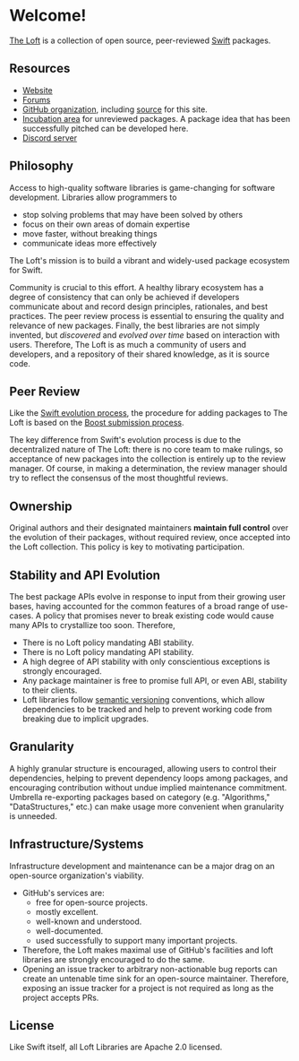 ---
---
# Welcome!

[The Loft](https://loftware.org) is a collection of open source, peer-reviewed
[Swift](https://swift.org) packages.

## Resources

- [Website](https://loftware.org)
- [Forums](https://forums.loftware.org)
- [GitHub organization](http://github.com/loftware), including
  [source](https://github.com/loftware/loftware.github.io) for this site.
- [Incubation area](http://github.com/loft-nest) for unreviewed packages. A
  package idea that has been successfully pitched can be developed here.
- [Discord server](https://discord.gg/2AkrfW) 

## Philosophy

Access to high-quality software libraries is game-changing for software
development. Libraries allow programmers to
- stop solving problems that may have been solved by others
- focus on their own areas of domain expertise 
- move faster, without breaking things
- communicate ideas more effectively

The Loft's mission is to build a vibrant and widely-used package ecosystem for
Swift.

Community is crucial to this effort.  A healthy library ecosystem has a degree
of consistency that can only be achieved if developers communicate about and
record design principles, rationales, and best practices.  The peer review
process is essential to ensuring the quality and relevance of new
packages. Finally, the best libraries are not simply invented, but *discovered*
and *evolved over time* based on interaction with users.  Therefore, The Loft is
as much a community of users and developers, and a repository of their shared
knowledge, as it is source code.

## Peer Review

Like the [Swift evolution
process](https://github.com/apple/swift-evolution/blob/main/process.md), the
procedure for adding packages to The Loft is based on the [Boost submission
process](https://www.boost.org/development/submissions.html).

The key difference from Swift's evolution process is due to the decentralized
nature of The Loft: there is no core team to make rulings, so acceptance of new
packages into the collection is entirely up to the review manager. Of course, in
making a determination, the review manager should try to reflect the consensus
of the most thoughtful reviews.

## Ownership

Original authors and their designated maintainers **maintain full control** over
the evolution of their packages, without required review, once accepted into the
Loft collection.  This policy is key to motivating participation.

## Stability and API Evolution

The best package APIs evolve in response to input from their growing user bases,
having accounted for the common features of a broad range of use-cases.
A policy that promises never to break existing code would cause many APIs to
crystallize too soon.  Therefore,

- There is no Loft policy mandating ABI stability.
- There is no Loft policy mandating API stability.
- A high degree of API stability with only conscientious exceptions is strongly
  encouraged.
- Any package maintainer is free to promise full API, or even ABI, stability to
  their clients.
- Loft libraries follow [semantic versioning](https://semver.org/) conventions,
  which allow dependencies to be tracked and help to prevent working code from
  breaking due to implicit upgrades.

## Granularity

A highly granular structure is encouraged, allowing users to control
their dependencies, helping to prevent dependency loops among packages,
and encouraging contribution without undue implied maintenance commitment.
Umbrella re-exporting packages based on category (e.g. "Algorithms,"
"DataStructures," etc.) can make usage more convenient when granularity
is unneeded.

## Infrastructure/Systems

Infrastructure development and maintenance can be a major drag on an
open-source organization's viability.

- GitHub's services are:
  - free for open-source projects.
  - mostly excellent.
  - well-known and understood.
  - well-documented.
  - used successfully to support many important projects.
- Therefore, the Loft makes maximal use of GitHub's facilities and loft
  libraries are strongly encouraged to do the same.
- Opening an issue tracker to arbitrary non-actionable bug reports can create an
  untenable time sink for an open-source maintainer.  Therefore, exposing an
  issue tracker for a project is not required as long as the project accepts
  PRs.

## License

Like Swift itself, all Loft Libraries are Apache 2.0 licensed.
